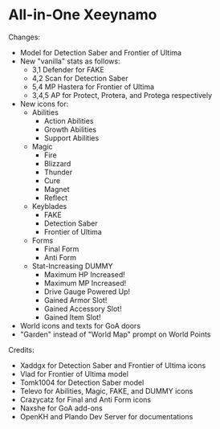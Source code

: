 # All-in-One Xeeynamo

Changes:
- Model for Detection Saber and Frontier of Ultima
- New "vanilla" stats as follows:
  - 3,1 Defender for FAKE
  - 4,2 Scan for Detection Saber
  - 5,4 MP Hastera for Frontier of Ultima
  - 3,4,5 AP for Protect, Protera, and Protega respectively
- New icons for:
  - Abilities
    - Action Abilities
    - Growth Abilities
    - Support Abilities
  - Magic
    - Fire
    - Blizzard
    - Thunder
    - Cure
    - Magnet
    - Reflect
  - Keyblades
    - FAKE
    - Detection Saber
    - Frontier of Ultima
  - Forms
    - Final Form
    - Anti Form
  - Stat-Increasing DUMMY
    - Maximum HP Increased!
    - Maximum MP Increased!
    - Drive Gauge Powered Up!
    - Gained Armor Slot!
    - Gained Accessory Slot!
    - Gained Item Slot!
- World icons and texts for GoA doors
- "Garden" instead of "World Map" prompt on World Points

Credits:
- Xaddgx for Detection Saber and Frontier of Ultima icons
- Vlad for Frontier of Ultima model
- Tomk1004 for Detection Saber model
- Televo for Abilities, Magic, FAKE, and DUMMY icons
- Crazycatz for Final and Anti Form icons
- Naxshe for GoA add-ons
- OpenKH and Plando Dev Server for documentations
